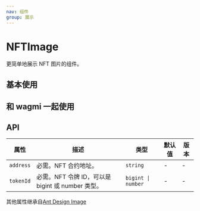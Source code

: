 ```yaml
---
nav: 组件
group: 展示
---
```


# NFTImage

更简单地展示 NFT 图片的组件。

## 基本使用

<code src="./demos/basic.tsx"></code>

## 和 wagmi 一起使用

<code src="./demos/wagmi.tsx"></code>

## API

| 属性 | 描述 | 类型 | 默认值 | 版本 |
| --- | --- | --- | --- | --- |
| `address` | 必需。NFT 合约地址。 | `string` | - | - |
| `tokenId` | 必需。NFT 令牌 ID，可以是 bigint 或 number 类型。 | `bigint \| number` | - | - |

其他属性继承自[Ant Design Image](https://ant-design.antgroup.com/components/image-cn)
